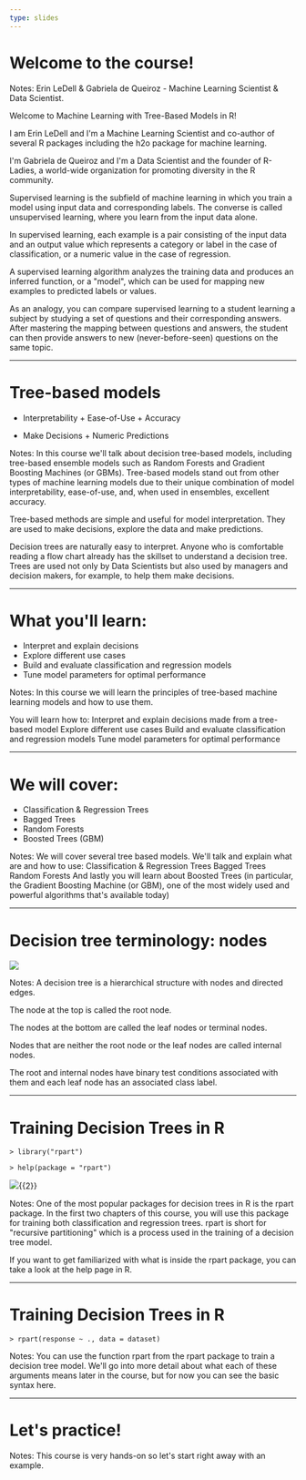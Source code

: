 ```yaml
---
type: slides
---
```


# Welcome to the course!

Notes: Erin LeDell & Gabriela de Queiroz - Machine Learning Scientist & Data Scientist.

Welcome to Machine Learning with Tree-Based Models in R! 

I am Erin LeDell and I'm a Machine Learning Scientist and co-author of several R packages including the h2o package for machine learning.

I'm Gabriela de Queiroz and I'm a Data Scientist and the founder of R-Ladies, a world-wide organization for promoting diversity in the R community.


Supervised learning is the subfield of machine learning in which you train a model using input data and corresponding labels.  The converse is called unsupervised learning, where you learn from the input data alone.    

In supervised learning, each example is a pair consisting of the input data and an output value which represents a category or label in the case of classification, or a numeric value in the case of regression. 

A supervised learning algorithm analyzes the training data and produces an inferred function, or a "model", which can be used for mapping new examples to predicted labels or values. 

As an analogy, you can compare supervised learning to a student learning a subject by studying a set of questions and their corresponding answers. After mastering the mapping between questions and answers, the student can then provide answers to new (never-before-seen) questions on the same topic. 

---

# Tree-based models

- Interpretability + Ease-of-Use + Accuracy

- Make Decisions + Numeric Predictions

Notes: In this course we'll talk about decision tree-based models, including tree-based ensemble models such as Random Forests and Gradient Boosting Machines (or GBMs). Tree-based models stand out from other types of machine learning models due to their unique combination of model interpretability, ease-of-use, and, when used in ensembles, excellent accuracy. 

Tree-based methods are simple and useful for model interpretation. They are used to make decisions, explore the data and make predictions.

Decision trees are naturally easy to interpret.  Anyone who is comfortable reading a flow chart already has the skillset to understand a decision tree.  Trees are used not only by Data Scientists but also used by managers and decision makers, for example, to help them make decisions.

---

# What you'll learn:

- Interpret and explain decisions
- Explore different use cases
- Build and evaluate classification and regression models
- Tune model parameters for optimal performance

Notes: In this course we will learn the principles of tree-based machine learning models and how to use them. 

You will learn how to:
Interpret and explain decisions made from a tree-based model
Explore different use cases
Build and evaluate classification and regression models
Tune model parameters for optimal performance

---

# We will cover:

- Classification & Regression Trees 
- Bagged Trees 
- Random Forests 
- Boosted Trees (GBM) 

Notes: We will cover several tree based models. We'll talk and explain what are and how to use:
Classification & Regression Trees 
Bagged Trees
Random Forests
And lastly you will learn about Boosted Trees (in particular, the Gradient Boosting Machine (or GBM), one of the most widely used and powerful algorithms that's available today)

---

# Decision tree terminology: nodes


![](http://s3.amazonaws.com/assets.datacamp.com/production/course_3022/datasets/node_decision_tree.png)

Notes: A decision tree is a hierarchical structure with nodes and directed edges. 

The node at the top is called the root node. 

The nodes at the bottom are called the leaf nodes or terminal nodes.  

Nodes that are neither the root node or the leaf nodes are called internal nodes. 

The root and internal nodes have binary test conditions associated with them and each leaf node has an associated class label. 

---

# Training Decision Trees in R

```out
> library("rpart")
```

```out
> help(package = "rpart") 
```

![](http://s3.amazonaws.com/assets.datacamp.com/production/course_5616/datasets/r_help_rpart_package.png){{2}}

Notes: One of the most popular packages for decision trees in R is the rpart package.  In the first two chapters of this course, you will use this package for training both classification and regression trees.  rpart is short for "recursive partitioning" which is a process used in the training of a decision tree model.

If you want to get familiarized with what is inside the rpart package, you can take a look at the help page in R.

---

# Training Decision Trees in R

```out
> rpart(response ~ ., data = dataset)
```

Notes: You can use the function rpart from the rpart package to train a decision tree model. We'll go into more detail about what each of these arguments means later in the course, but for now you can see the basic syntax here.

---

# Let's practice!

Notes: This course is very hands-on so let's start right away with an example.

